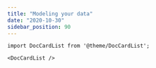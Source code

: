 ```yaml
---
title: "Modeling your data"
date: "2020-10-30"
sidebar_position: 90
---
```


```mdx-code-block
import DocCardList from '@theme/DocCardList';

<DocCardList />
```
